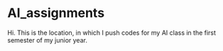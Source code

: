 # AI_assignments
Hi.
This is the location, in which I push codes for my AI class in the first semester of my junior year. 
